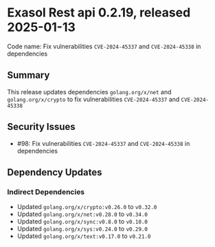 # Exasol Rest api 0.2.19, released 2025-01-13

Code name: Fix vulnerabilities `CVE-2024-45337` and `CVE-2024-45338` in dependencies

## Summary

This release updates dependencies `golang.org/x/net` and `golang.org/x/crypto` to fix vulnerabilities `CVE-2024-45337` and `CVE-2024-45338`

## Security Issues

* #98: Fix vulnerabilities `CVE-2024-45337` and `CVE-2024-45338` in dependencies

## Dependency Updates

### Indirect Dependencies

* Updated `golang.org/x/crypto:v0.26.0` to `v0.32.0`
* Updated `golang.org/x/net:v0.28.0` to `v0.34.0`
* Updated `golang.org/x/sync:v0.8.0` to `v0.10.0`
* Updated `golang.org/x/sys:v0.24.0` to `v0.29.0`
* Updated `golang.org/x/text:v0.17.0` to `v0.21.0`